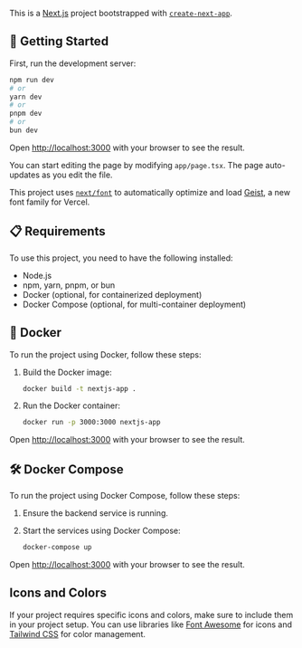 This is a [Next.js](https://nextjs.org) project bootstrapped with [`create-next-app`](https://nextjs.org/docs/app/api-reference/cli/create-next-app).

## 🚀 Getting Started

First, run the development server:

```bash
npm run dev
# or
yarn dev
# or
pnpm dev
# or
bun dev
```

Open [http://localhost:3000](http://localhost:3000) with your browser to see the result.

You can start editing the page by modifying `app/page.tsx`. The page auto-updates as you edit the file.

This project uses [`next/font`](https://nextjs.org/docs/app/building-your-application/optimizing/fonts) to automatically optimize and load [Geist](https://vercel.com/font), a new font family for Vercel.

## 📋 Requirements

To use this project, you need to have the following installed:

- Node.js
- npm, yarn, pnpm, or bun
- Docker (optional, for containerized deployment)
- Docker Compose (optional, for multi-container deployment)

## 🐳 Docker

To run the project using Docker, follow these steps:

1. Build the Docker image:

    ```bash
    docker build -t nextjs-app .
    ```

2. Run the Docker container:

    ```bash
    docker run -p 3000:3000 nextjs-app
    ```

Open [http://localhost:3000](http://localhost:3000) with your browser to see the result.

## 🛠️ Docker Compose

To run the project using Docker Compose, follow these steps:

1. Ensure the backend service is running.

2. Start the services using Docker Compose:

    ```bash
    docker-compose up
    ```

Open [http://localhost:3000](http://localhost:3000) with your browser to see the result.

## Icons and Colors

If your project requires specific icons and colors, make sure to include them in your project setup. You can use libraries like [Font Awesome](https://fontawesome.com/) for icons and [Tailwind CSS](https://tailwindcss.com/) for color management.
